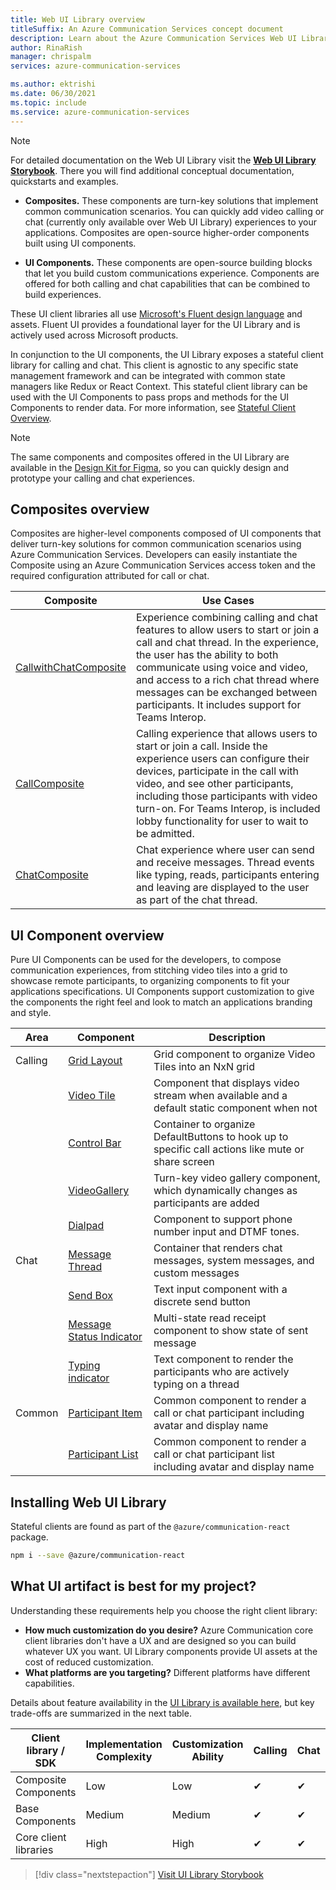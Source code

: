 ```yaml
---
title: Web UI Library overview
titleSuffix: An Azure Communication Services concept document
description: Learn about the Azure Communication Services Web UI Library.
author: RinaRish
manager: chrispalm
services: azure-communication-services

ms.author: ektrishi
ms.date: 06/30/2021
ms.topic: include
ms.service: azure-communication-services
---
```


> [!NOTE]
> For detailed documentation on the Web UI Library visit the [**Web UI Library Storybook**](https://azure.github.io/communication-ui-library). There you will find additional conceptual documentation, quickstarts and examples.

- **Composites.** 
  These components are turn-key solutions that implement common communication scenarios. You can quickly add video calling or chat (currently only available over Web UI Library) experiences to your applications. Composites are open-source higher-order components built using UI components.

- **UI Components.**
  These components are open-source building blocks that let you build custom communications experience. Components are offered for both calling and chat capabilities that can be combined to build experiences.

These UI client libraries all use [Microsoft's Fluent design language](https://developer.microsoft.com/fluentui/) and assets. Fluent UI provides a foundational layer for the UI Library and is actively used across Microsoft products.

In conjunction to the UI components, the UI Library exposes a stateful client library for calling and chat.
This client is agnostic to any specific state management framework and can be integrated with common state managers like Redux or React Context.
This stateful client library can be used with the UI Components to pass props and methods for the UI Components to render data. For more information, see [Stateful Client Overview](https://azure.github.io/communication-ui-library/?path=/docs/statefulclient-overview--page).

> [!NOTE]
> The same components and composites offered in the UI Library are available in the [Design Kit for Figma](https://www.figma.com/community/file/1095841357293210472), so you can quickly design and prototype your calling and chat experiences.  

## Composites overview

Composites are higher-level components composed of UI components that deliver turn-key solutions for common communication scenarios using Azure Communication Services.
Developers can easily instantiate the Composite using an Azure Communication Services access token and the required configuration attributed for call or chat.

| Composite    | Use Cases  | 
| ------------ | ---------- |
| [CallwithChatComposite](https://azure.github.io/communication-ui-library/?path=/docs/composites-call-with-chat-basicexample--basic-example) | Experience combining calling and chat features to allow users to start or join a call and chat thread. In the experience, the user has the ability to both communicate using voice and video, and access to a rich chat thread where messages can be exchanged between participants. It includes support for Teams Interop. |
| [CallComposite](https://azure.github.io/communication-ui-library/?path=/docs/composites-call-basicexample--basic-example) | Calling experience that allows users to start or join a call. Inside the experience users can configure their devices, participate in the call with video, and see other participants, including those participants with video turn-on. For Teams Interop, is included lobby functionality for user to wait to be admitted. |
| [ChatComposite](https://azure.github.io/communication-ui-library/?path=/docs/composites-chat-basicexample--basic-example)    | Chat experience where user can send and receive messages. Thread events like typing, reads, participants entering and leaving are displayed to the user as part of the chat thread.                                                                                                                          |
## UI Component overview

Pure UI Components can be used for the developers, to compose communication experiences, from stitching video tiles into a grid to showcase remote participants, to organizing components to fit your applications specifications.
UI Components support customization to give the components the right feel and look to match an applications branding and style.

| Area    | Component    | Description       |
| ------- | ------------ | ----------------- |
| Calling | [Grid Layout](https://azure.github.io/communication-ui-library/?path=/story/ui-components-gridlayout--grid-layout)                | Grid component to organize Video Tiles into an NxN grid                                            |
|         | [Video Tile](https://azure.github.io/communication-ui-library/?path=/story/ui-components-videotile--video-tile)                   | Component that displays video stream when available and a default static component when not        |
|         | [Control Bar](https://azure.github.io/communication-ui-library/?path=/story/ui-components-controlbar--control-bar)                | Container to organize DefaultButtons to hook up to specific call actions like mute or share screen |
|         | [VideoGallery](https://azure.github.io/communication-ui-library/?path=/story/ui-components-video-gallery--video-gallery)                                           | Turn-key video gallery component, which dynamically changes as participants are added               |
|         | [Dialpad](https://azure.github.io/communication-ui-library/?path=/docs/ui-components-dialpad--dialpad) | Component to support phone number input and DTMF tones. |
| Chat    | [Message Thread](https://azure.github.io/communication-ui-library/?path=/story/ui-components-messagethread--message-thread)       | Container that renders chat messages, system messages, and custom messages                          |
|         | [Send Box](https://azure.github.io/communication-ui-library/?path=/story/ui-components-sendbox--send-box)                         | Text input component with a discrete send button                                                   |
|         | [Message Status Indicator](https://azure.github.io/communication-ui-library/?path=/story/ui-components-messagestatusindicator--message-status-indicator)        | Multi-state read receipt component to show state of sent message                                   |
|         | [Typing indicator](https://azure.github.io/communication-ui-library/?path=/story/ui-components-typingindicator--typing-indicator) | Text component to render the participants who are actively typing on a thread                      |
| Common  | [Participant Item](https://azure.github.io/communication-ui-library/?path=/story/ui-components-participantitem--participant-item) | Common component to render a call or chat participant including avatar and display name            |
|         | [Participant List](https://azure.github.io/communication-ui-library/?path=/story/ui-components-participantlist--participant-list)                                 | Common component to render a call or chat participant list including avatar and display name       |

## Installing Web UI Library

Stateful clients are found as part of the `@azure/communication-react` package.

```bash
npm i --save @azure/communication-react
```

## What UI artifact is best for my project?

Understanding these requirements help you choose the right client library:

- **How much customization do you desire?** Azure Communication core client libraries don't have a UX and are designed so you can build whatever UX you want. UI Library components provide UI assets at the cost of reduced customization.
- **What platforms are you targeting?** Different platforms have different capabilities.

Details about feature availability in the [UI Library is available here](https://azure.github.io/communication-ui-library/?path=/story/use-cases--page), but key trade-offs are summarized in the next table.

| Client library / SDK  | Implementation Complexity | Customization Ability | Calling | Chat | [Teams Interop](../../teams-interop.md) |
| --------------------- | ------------------------- | --------------------- | ------- | ---- | ----------------------------------------------------------------------------------------------------- |
| Composite Components  | Low                       | Low                   | ✔       | ✔    | ✔                                                                                                     |
| Base Components       | Medium                    | Medium                | ✔       | ✔    | ✔                                                                                                     |
| Core client libraries | High                      | High                  | ✔       | ✔    | ✔                                                                                                     |

> [!div class="nextstepaction"]
> [Visit UI Library Storybook](https://azure.github.io/communication-ui-library)
 

